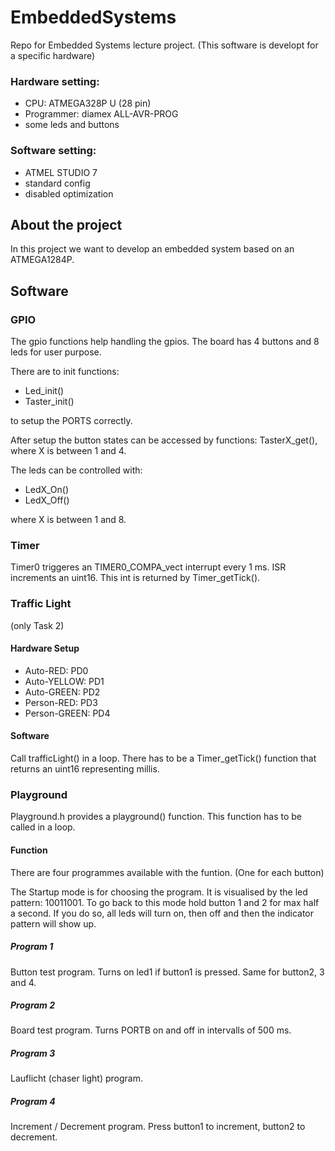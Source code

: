 # EmbeddedSystems
 Repo for Embedded  Systems lecture project.
 (This software is developt for a specific hardware)
 
 ### Hardware setting:
 - CPU: ATMEGA328P U (28 pin)
 - Programmer: diamex ALL-AVR-PROG
 - some leds and buttons
 
 ### Software setting:
 - ATMEL STUDIO 7
 - standard config
 - disabled optimization

## About the project
In this project we want to develop an embedded system based on an ATMEGA1284P.

## Software

### GPIO
The gpio functions help handling the gpios. The board has 4 buttons and 8 leds for user purpose. 

There are to init functions:
- Led_init()
- Taster_init()

to setup the PORTS correctly.

After setup the button states can be accessed by functions:
TasterX_get(), where X is between 1 and 4.

The leds can be controlled with:
- LedX_On()
- LedX_Off()

where X is between 1 and 8.

### Timer
Timer0 triggeres an TIMER0_COMPA_vect interrupt every 1 ms. ISR increments an uint16. This int is returned by Timer_getTick().

### Traffic Light
(only Task 2)
#### Hardware Setup
- Auto-RED: PD0
- Auto-YELLOW: PD1
- Auto-GREEN: PD2
- Person-RED: PD3
- Person-GREEN: PD4

#### Software
Call trafficLight() in a loop. There has to be a Timer_getTick() function that returns an uint16 representing millis.

### Playground
Playground.h provides a playground() function. This function has to be called in a loop.

#### Function
There are four programmes available with the funtion. (One for each button)

The Startup mode is for choosing the program. It is visualised by the led pattern: 10011001. 
To go back to this mode hold button 1 and 2 for max half a second. If you do so, all leds will turn on, then off and then the indicator pattern will show up.

##### Program 1
Button test program. Turns on led1 if button1 is pressed. Same for button2, 3 and 4.

##### Program 2
Board test program. Turns PORTB on and off in intervalls of 500 ms.

##### Program 3
Lauflicht (chaser light) program. 

##### Program 4
Increment / Decrement program. Press button1 to increment, button2 to decrement.
